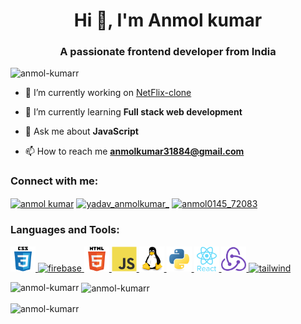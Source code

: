<h1 align="center">Hi 👋, I'm Anmol kumar</h1>
<h3 align="center">A passionate frontend developer from India</h3>

<p align="left"> <img src="https://komarev.com/ghpvc/?username=anmol-kumarr&label=Profile%20views&color=0e75b6&style=flat" alt="anmol-kumarr" /> </p>

- 🔭 I’m currently working on [NetFlix-clone](https://github.com/anmol-kumarr/Netflix)

- 🌱 I’m currently learning **Full stack web development**

- 💬 Ask me about **JavaScript**

- 📫 How to reach me **anmolkumar31884@gmail.com**

<h3 align="left">Connect with me:</h3>
<p align="left">
<a href="https://linkedin.com/in/anmol kumar" target="blank"><img align="center" src="https://raw.githubusercontent.com/rahuldkjain/github-profile-readme-generator/master/src/images/icons/Social/linked-in-alt.svg" alt="anmol kumar" height="30" width="40" /></a>
<a href="https://instagram.com/yadav_anmolkumar_" target="blank"><img align="center" src="https://raw.githubusercontent.com/rahuldkjain/github-profile-readme-generator/master/src/images/icons/Social/instagram.svg" alt="yadav_anmolkumar_" height="30" width="40" /></a>
<a href="https://discord.gg/anmol0145_72083" target="blank"><img align="center" src="https://raw.githubusercontent.com/rahuldkjain/github-profile-readme-generator/master/src/images/icons/Social/discord.svg" alt="anmol0145_72083" height="30" width="40" /></a>
</p>

<h3 align="left">Languages and Tools:</h3>
<p align="left"> <a href="https://www.w3schools.com/css/" target="_blank" rel="noreferrer"> <img src="https://raw.githubusercontent.com/devicons/devicon/master/icons/css3/css3-original-wordmark.svg" alt="css3" width="40" height="40"/> </a> <a href="https://firebase.google.com/" target="_blank" rel="noreferrer"> <img src="https://www.vectorlogo.zone/logos/firebase/firebase-icon.svg" alt="firebase" width="40" height="40"/> </a> <a href="https://www.w3.org/html/" target="_blank" rel="noreferrer"> <img src="https://raw.githubusercontent.com/devicons/devicon/master/icons/html5/html5-original-wordmark.svg" alt="html5" width="40" height="40"/> </a> <a href="https://developer.mozilla.org/en-US/docs/Web/JavaScript" target="_blank" rel="noreferrer"> <img src="https://raw.githubusercontent.com/devicons/devicon/master/icons/javascript/javascript-original.svg" alt="javascript" width="40" height="40"/> </a> <a href="https://www.linux.org/" target="_blank" rel="noreferrer"> <img src="https://raw.githubusercontent.com/devicons/devicon/master/icons/linux/linux-original.svg" alt="linux" width="40" height="40"/> </a> <a href="https://www.python.org" target="_blank" rel="noreferrer"> <img src="https://raw.githubusercontent.com/devicons/devicon/master/icons/python/python-original.svg" alt="python" width="40" height="40"/> </a> <a href="https://reactjs.org/" target="_blank" rel="noreferrer"> <img src="https://raw.githubusercontent.com/devicons/devicon/master/icons/react/react-original-wordmark.svg" alt="react" width="40" height="40"/> </a> <a href="https://redux.js.org" target="_blank" rel="noreferrer"> <img src="https://raw.githubusercontent.com/devicons/devicon/master/icons/redux/redux-original.svg" alt="redux" width="40" height="40"/> </a> <a href="https://tailwindcss.com/" target="_blank" rel="noreferrer"> <img src="https://www.vectorlogo.zone/logos/tailwindcss/tailwindcss-icon.svg" alt="tailwind" width="40" height="40"/> </a> </p>

<p><img align="left" src="https://github-readme-stats.vercel.app/api/top-langs?username=anmol-kumarr&show_icons=true&locale=en&layout=compact" alt="anmol-kumarr" /></p>

<p>&nbsp;<img align="center" src="https://github-readme-stats.vercel.app/api?username=anmol-kumarr&show_icons=true&locale=en" alt="anmol-kumarr" /></p>

<p><img align="center" src="https://github-readme-streak-stats.herokuapp.com/?user=anmol-kumarr&" alt="anmol-kumarr" /></p>
